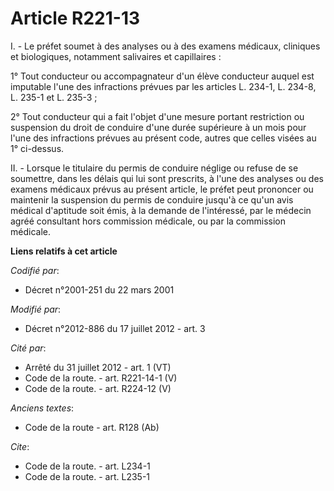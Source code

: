 # Article R221-13

I. - Le préfet soumet à des analyses ou à des examens médicaux, cliniques et biologiques, notamment salivaires et
capillaires : 

1° Tout conducteur ou accompagnateur d'un élève conducteur auquel est imputable l'une des infractions prévues par les
articles L. 234-1, L. 234-8, 
L. 235-1 et L. 235-3 ; 

2° Tout conducteur qui a fait l'objet d'une mesure portant restriction ou suspension du droit de conduire d'une durée
supérieure à un mois pour l'une des infractions prévues au présent code, autres que celles visées au 1° ci-dessus. 

II. - Lorsque le titulaire du permis de conduire néglige ou refuse de se soumettre, dans les délais qui lui sont prescrits, à
l'une des analyses ou des examens médicaux prévus au présent article, le préfet peut prononcer ou maintenir la suspension du
permis de conduire jusqu'à ce qu'un avis médical d'aptitude soit émis, à la demande de l'intéressé, par le médecin agréé
consultant hors commission médicale, ou par la commission médicale.

**Liens relatifs à cet article**

_Codifié par_:

  - Décret n°2001-251 du 22 mars 2001

_Modifié par_:

  - Décret n°2012-886 du 17 juillet 2012 - art. 3

_Cité par_:

  - Arrêté du 31 juillet 2012 - art. 1 (VT)
  - Code de la route. - art. R221-14-1 (V)
  - Code de la route. - art. R224-12 (V)

_Anciens textes_:

  - Code de la route - art. R128 (Ab)

_Cite_:

  - Code de la route. - art. L234-1
  - Code de la route. - art. L235-1
